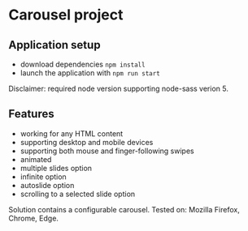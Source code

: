 # Carousel project

## Application setup
- download dependencies `npm install`
- launch the application with `npm run start`

Disclaimer: required node version supporting node-sass verion 5.

## Features
- working for any HTML content
- supporting desktop and mobile devices
- supporting both mouse and finger-following swipes
- animated
- multiple slides option
- infinite option
- autoslide option
- scrolling to a selected slide option

Solution contains a configurable carousel.
Tested on: Mozilla Firefox, Chrome, Edge.
